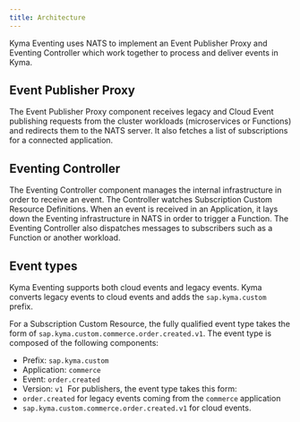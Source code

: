 ```yaml
---
title: Architecture
---
```


Kyma Eventing uses NATS to implement an Event Publisher Proxy and Eventing Controller which work together to process and deliver events in Kyma.

## Event Publisher Proxy

The Event Publisher Proxy component receives legacy and Cloud Event publishing requests from the cluster workloads (microservices or Functions) and redirects them to the NATS server. It also fetches a list of subscriptions for a connected application.

## Eventing Controller

The Eventing Controller component manages the internal infrastructure in order to receive an event. The Controller watches Subscription Custom Resource Definitions. When an event is received in an Application, it lays down the Eventing infrastructure in NATS in order to trigger a Function. The Eventing Controller also dispatches messages to subscribers such as a Function or another workload.

## Event types

Kyma Eventing supports both cloud events and legacy events. Kyma converts legacy events to cloud events and adds the `sap.kyma.custom` prefix.

For a Subscription Custom Resource, the fully qualified event type takes the form of `sap.kyma.custom.commerce.order.created.v1`. The event type is composed of the following components:

- Prefix: `sap.kyma.custom`
- Application: `commerce`
- Event: `order.created`
- Version: `v1`
​
For publishers, the event type takes this form:
- `order.created` for legacy events coming from the `commerce` application
- `sap.kyma.custom.commerce.order.created.v1` for cloud events.
